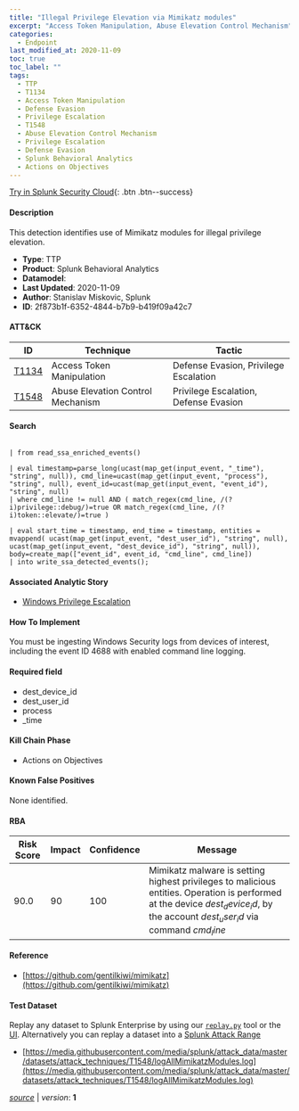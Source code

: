 ```yaml
---
title: "Illegal Privilege Elevation via Mimikatz modules"
excerpt: "Access Token Manipulation, Abuse Elevation Control Mechanism"
categories:
  - Endpoint
last_modified_at: 2020-11-09
toc: true
toc_label: ""
tags:
  - TTP
  - T1134
  - Access Token Manipulation
  - Defense Evasion
  - Privilege Escalation
  - T1548
  - Abuse Elevation Control Mechanism
  - Privilege Escalation
  - Defense Evasion
  - Splunk Behavioral Analytics
  - Actions on Objectives
---
```




[Try in Splunk Security Cloud](https://www.splunk.com/en_us/cyber-security.html){: .btn .btn--success}

#### Description

This detection identifies use of Mimikatz modules for illegal privilege elevation.

- **Type**: TTP
- **Product**: Splunk Behavioral Analytics
- **Datamodel**: 
- **Last Updated**: 2020-11-09
- **Author**: Stanislav Miskovic, Splunk
- **ID**: 2f873b1f-6352-4844-b7b9-b419f09a42c7


#### ATT&CK

| ID          | Technique   | Tactic       |
| ----------- | ----------- |--------------|
| [T1134](https://attack.mitre.org/techniques/T1134/) | Access Token Manipulation | Defense Evasion, Privilege Escalation |
| [T1548](https://attack.mitre.org/techniques/T1548/) | Abuse Elevation Control Mechanism | Privilege Escalation, Defense Evasion |



#### Search

```

| from read_ssa_enriched_events()

| eval timestamp=parse_long(ucast(map_get(input_event, "_time"), "string", null)), cmd_line=ucast(map_get(input_event, "process"), "string", null), event_id=ucast(map_get(input_event, "event_id"), "string", null) 
| where cmd_line != null AND ( match_regex(cmd_line, /(?i)privilege::debug/)=true OR match_regex(cmd_line, /(?i)token::elevate/)=true )

| eval start_time = timestamp, end_time = timestamp, entities = mvappend( ucast(map_get(input_event, "dest_user_id"), "string", null), ucast(map_get(input_event, "dest_device_id"), "string", null)), body=create_map(["event_id", event_id, "cmd_line", cmd_line]) 
| into write_ssa_detected_events();
```

#### Associated Analytic Story
* [Windows Privilege Escalation](/stories/windows_privilege_escalation)


#### How To Implement
You must be ingesting Windows Security logs from devices of interest, including the event ID 4688 with enabled command line logging.

#### Required field
* dest_device_id
* dest_user_id
* process
* _time


#### Kill Chain Phase
* Actions on Objectives


#### Known False Positives
None identified.



#### RBA

| Risk Score  | Impact      | Confidence   | Message      |
| ----------- | ----------- |--------------|--------------|
| 90.0 | 90 | 100 | Mimikatz malware is setting highest privileges to malicious entities. Operation is performed at the device $dest_device_id$, by the account $dest_user_id$ via command $cmd_line$ |



#### Reference

* [https://github.com/gentilkiwi/mimikatz](https://github.com/gentilkiwi/mimikatz)



#### Test Dataset
Replay any dataset to Splunk Enterprise by using our [`replay.py`](https://github.com/splunk/attack_data#using-replaypy) tool or the [UI](https://github.com/splunk/attack_data#using-ui).
Alternatively you can replay a dataset into a [Splunk Attack Range](https://github.com/splunk/attack_range#replay-dumps-into-attack-range-splunk-server)

* [https://media.githubusercontent.com/media/splunk/attack_data/master/datasets/attack_techniques/T1548/logAllMimikatzModules.log](https://media.githubusercontent.com/media/splunk/attack_data/master/datasets/attack_techniques/T1548/logAllMimikatzModules.log)



[*source*](https://github.com/splunk/security_content/tree/develop/detections/endpoint/illegal_privilege_elevation_via_mimikatz_modules.yml) \| *version*: **1**